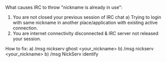 What causes IRC to throw "nickname is already in use":
1.  You are not closed your previous session of IRC chat
     a) Trying to login with same nickname in another place/application with
          existing active connection.
2.  You are internet connectivity disconnected & IRC server not released
      your session.

How to fix:
a) /msg nickserv ghost <your_nickname> <password>
b) /msg nickserv <your_nickname>
b) /msg NickServ identify <password>
